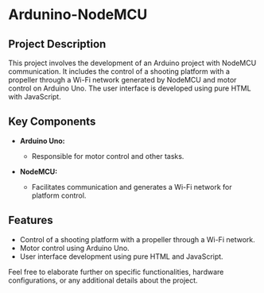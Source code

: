 # Ardunino-NodeMCU

## Project Description

This project involves the development of an Arduino project with NodeMCU communication. It includes the control of a shooting platform with a propeller through a Wi-Fi network generated by NodeMCU and motor control on Arduino Uno. The user interface is developed using pure HTML with JavaScript.

## Key Components

- **Arduino Uno:**
  - Responsible for motor control and other tasks.

- **NodeMCU:**
  - Facilitates communication and generates a Wi-Fi network for platform control.

## Features

- Control of a shooting platform with a propeller through a Wi-Fi network.
- Motor control using Arduino Uno.
- User interface development using pure HTML and JavaScript.

Feel free to elaborate further on specific functionalities, hardware configurations, or any additional details about the project.
